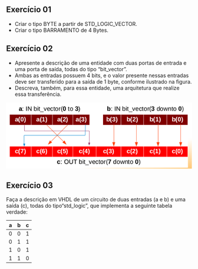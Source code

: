 ## Exercício 01

- Criar o tipo BYTE a partir de STD_LOGIC_VECTOR.
- Criar o tipo BARRAMENTO de 4 Bytes.

## Exercício 02

- Apresente a descrição de uma entidade com duas portas de
entrada e uma porta de saída, todas do tipo “bit_vector”.
- Ambas as entradas possuem 4 bits, e o valor presente nessas
entradas deve ser transferido para a saída de 1 byte,
conforme ilustrado na figura.
- Descreva, também, para essa entidade, uma arquitetura que
realize essa transferência.

![Transferência de bits a ser realizada](https://github.com/itepifanio/vhdl/blob/master/img/exercicio2.png)

## Exercício 03

Faça a descrição em VHDL de um circuito de
duas entradas (a e b) e uma saída (c), todas
do tipo“std_logic”, que implementa a seguinte
tabela verdade:

| a | b | c |
|---|---|---|
| 0 | 0 | 1 |
| 0 | 1 | 1 |
| 1 | 0 | 1 |
| 1 | 1 | 0 |
